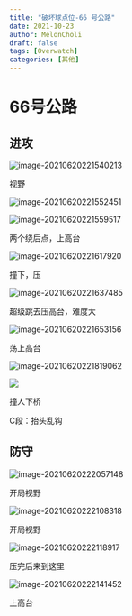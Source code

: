 ```yaml
---
title: "破坏球点位-66 号公路"
date: 2021-10-23
author: MelonCholi
draft: false
tags: [Overwatch]
categories: [其他]
---
```


# 66号公路

## 进攻

![image-20210620221540213](http://markdown-1303167219.cos.ap-shanghai.myqcloud.com/image-20210620221540213.png)

视野

![image-20210620221552451](http://markdown-1303167219.cos.ap-shanghai.myqcloud.com/image-20210620221552451.png)

![image-20210620221559517](http://markdown-1303167219.cos.ap-shanghai.myqcloud.com/image-20210620221559517.png)

两个绕后点，上高台

![image-20210620221617920](http://markdown-1303167219.cos.ap-shanghai.myqcloud.com/image-20210620221617920.png)

撞下，压

![image-20210620221637485](http://markdown-1303167219.cos.ap-shanghai.myqcloud.com/image-20210620221637485.png)

超级跳去压高台，难度大

![image-20210620221653156](http://markdown-1303167219.cos.ap-shanghai.myqcloud.com/image-20210620221653156.png)

荡上高台

![image-20210620221819062](http://markdown-1303167219.cos.ap-shanghai.myqcloud.com/image-20210620221819062.png)

![](http://markdown-1303167219.cos.ap-shanghai.myqcloud.com/image-20210620221819062.png)

撞人下桥



C段：抬头乱钩

## 防守

![image-20210620222057148](http://markdown-1303167219.cos.ap-shanghai.myqcloud.com/image-20210620222057148.png)

开局视野

![image-20210620222108318](http://markdown-1303167219.cos.ap-shanghai.myqcloud.com/image-20210620222108318.png)

开局视野

![image-20210620222118917](http://markdown-1303167219.cos.ap-shanghai.myqcloud.com/image-20210620222118917.png)

压完后来到这里

![image-20210620222141452](http://markdown-1303167219.cos.ap-shanghai.myqcloud.com/image-20210620222141452.png)

上高台